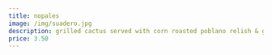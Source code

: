 ```yaml
---
title: nopales
image: /img/suadero.jpg
description: grilled cactus served with corn roasted poblano relish & guacamole
price: 3.50
---
```

